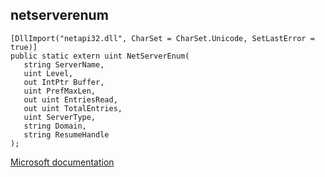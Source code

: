 ## netserverenum

```
[DllImport("netapi32.dll", CharSet = CharSet.Unicode, SetLastError = true)]
public static extern uint NetServerEnum(
   string ServerName,
   uint Level,
   out IntPtr Buffer,
   uint PrefMaxLen,
   out uint EntriesRead,
   out uint TotalEntries,
   uint ServerType,
   string Domain,
   string ResumeHandle
);
```

[Microsoft documentation](https://docs.microsoft.com/en-us/windows/win32/api/lmserver/nf-lmserver-netserverenum)
